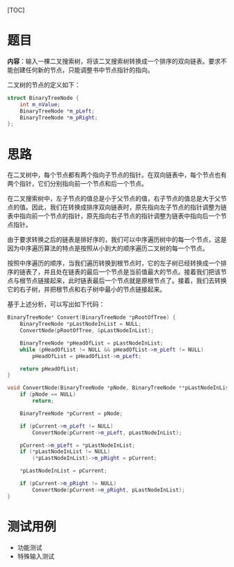[TOC]

# 题目

**内容**：输入一棵二叉搜索树，将该二叉搜索树转换成一个排序的双向链表。要求不能创建任何新的节点，只能调整书中节点指针的指向。

二叉树的节点的定义如下：

``` c++
struct BinaryTreeNode {
  	int m_nValue;
  	BinaryTreeNode *m_pLeft;
  	BinaryTreeNode *m_pRight;
};
```

# 思路

在二叉树中，每个节点都有两个指向子节点的指针。在双向链表中，每个节点也有两个指针，它们分别指向前一个节点和后一个节点。

在二叉搜索树中，左子节点的值总是小于父节点的值，右子节点的值总是大于父节点的值。因此，我们在转换成排序双向链表时，原先指向左子节点的指针调整为链表中指向前一个节点的指针，原先指向右子节点的指针调整为链表中指向后一个节点指针。

由于要求转换之后的链表是排好序的，我们可以中序遍历树中的每一个节点，这是因为中序遍历算法的特点是按照从小到大的顺序遍历二叉树的每一个节点。

按照中序遍历的顺序，当我们遍历转换到根节点时，它的左子树已经转换成一个排序的链表了，并且处在链表的最后一个节点是当前值最大的节点。接着我们把该节点与根节点链接起来，此时链表最后一个节点就是原根节点了。接着，我们去转换它的右子树，并把根节点和右子树中最小的节点链接起来。

基于上述分析，可以写出如下代码：

``` c++
BinaryTreeNode* Convert(BinaryTreeNode *pRootOfTree) {
	BinaryTreeNode *pLastNodeInList = NULL;
	ConvertNode(pRootOfTree, &pLastNodeInList);

	BinaryTreeNode *pHeadOfList = pLastNodeInList;
	while (pHeadOfList != NULL && pHeadOfList->m_pLeft != NULL)
		pHeadOfList = pHeadOfList->m_pLeft;

	return pHeadOfList;
}

void ConvertNode(BinaryTreeNode *pNode, BinaryTreeNode **pLastNodeInList) {
	if (pNode == NULL)
		return;

	BinaryTreeNode *pCurrent = pNode;

	if (pCurrent->m_pLeft != NULL)
		ConvertNode(pCurrent->m_pLeft, pLastNodeInList);

	pCurrent->m_pLeft = *pLastNodeInList;
	if (*pLastNodeInList != NULL)
		(*pLastNodeInList)->m_pRight = pCurrent;

	*pLastNodeInList = pCurrent;

	if (pCurrent->m_pRight != NULL)
		ConvertNode(pCurrent->m_pRight, pLastNodeInList);
}
```

# 测试用例

* 功能测试
* 特殊输入测试


